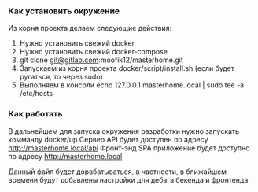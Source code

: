 ### Как установить окружение ###
Из корня проекта делаем следующие действия:

1. Нужно установить свежий docker
2. Нужно установить свежий docker-compose
3. git clone git@gitlab.com:moofik12/masterhome.git 
4. Запускаем из корня проекта docker/script/install.sh (если будет ругаться, то через sudo)
5. Выполняем в консоли echo 127.0.0.1 masterhome.local | sudo tee -a /etc/hosts

### Как работать ###

В дальнейшем для запуска окружения разработки нужно запускать комманду docker/up
Сервер API будет доступен по адресу http://masterhome.local/api
Фронт-энд SPA приложение будет доступно по адресу http://masterhome.local

Данный файл будет дорабатываться, в частности, в ближайшем времени будут добавлены настройки для дебага бекенда и фронтенда.

